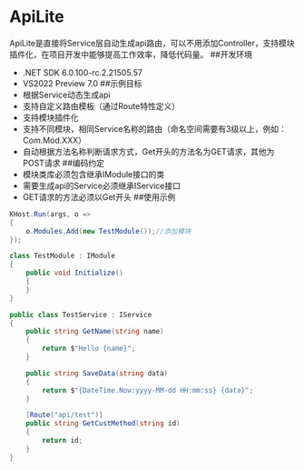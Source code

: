# ApiLite
ApiLite是直接将Service层自动生成api路由，可以不用添加Controller，支持模块插件化，在项目开发中能够提高工作效率，降低代码量。
##开发环境
- .NET SDK 6.0.100-rc.2.21505.57
- VS2022 Preview 7.0
##示例目标
- 根据Service动态生成api
- 支持自定义路由模板（通过Route特性定义）
- 支持模块插件化
- 支持不同模块，相同Service名称的路由（命名空间需要有3级以上，例如：Com.Mod.XXX）
- 自动根据方法名称判断请求方式，Get开头的方法名为GET请求，其他为POST请求
##编码约定
- 模块类库必须包含继承IModule接口的类
- 需要生成api的Service必须继承IService接口
- GET请求的方法必须以Get开头
##使用示例
``` C#
KHost.Run(args, o =>
{
    o.Modules.Add(new TestModule());//添加模块
});

class TestModule : IModule
{
    public void Initialize()
    {
    }
}

public class TestService : IService
{
    public string GetName(string name)
    {
        return $"Hello {name}";
    }

    public string SaveData(string data)
    {
        return $"{DateTime.Now:yyyy-MM-dd HH:mm:ss} {data}";
    }

    [Route("api/test")]
    public string GetCustMethod(string id)
    {
        return id;
    }
}
```